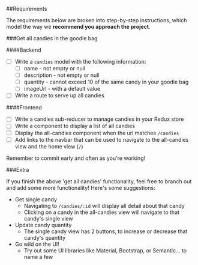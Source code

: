 ##Requirements

The requirements below are broken into step-by-step instructions, which model the way we **recommend you approach the project**.

###Get all candies in the goodie bag

####Backend

- [ ] Write a `candies` model with the following information:
  - [ ] name - not empty or null
  - [ ] description - not empty or null
  - [ ] quantity - cannot exceed 10 of the same candy in your goodie bag
  - [ ] imageUrl - with a default value
- [ ] Write a route to serve up all candies

####Frontend
- [ ] Write a candies sub-reducer to manage candies in your Redux store
- [ ] Write a component to display a list of all candies
- [ ] Display the all-candies component when the url matches `/candies`
- [ ] Add links to the navbar that can be used to navigate to the all-candies view and the home view (`/`)

Remember to commit early and often as you're working!

###Extra

If you finish the above 'get all candies' functionality, feel free to branch out and add some more functionality! Here's some suggestions:

- Get single candy
  - Navigating to `/candies/:id` will display all detail about that candy
  - Clicking on a candy in the all-candies view will navigate to that candy's single view
- Update candy quantity
  - The single candy view has 2 buttons, to increase or decrease that candy's quantity
- Go wild on the UI!
  - Try out some UI libraries like Material, Bootstrap, or Semantic... to name a few
